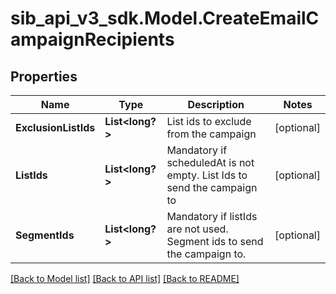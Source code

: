 # sib_api_v3_sdk.Model.CreateEmailCampaignRecipients
## Properties

Name | Type | Description | Notes
------------ | ------------- | ------------- | -------------
**ExclusionListIds** | **List&lt;long?&gt;** | List ids to exclude from the campaign | [optional] 
**ListIds** | **List&lt;long?&gt;** | Mandatory if scheduledAt is not empty. List Ids to send the campaign to | [optional] 
**SegmentIds** | **List&lt;long?&gt;** | Mandatory if listIds are not used. Segment ids to send the campaign to. | [optional] 

[[Back to Model list]](../README.md#documentation-for-models) [[Back to API list]](../README.md#documentation-for-api-endpoints) [[Back to README]](../README.md)

